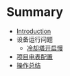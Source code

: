 # Summary

* [Introduction](README.md)
* 设备运行问题
  * [冷却塔开启慢](leng-que-ta-kai-qi-man.md)
* [项目电表配置](xiang-mu-dian-biao-pei-zhi.md)
* [操作总结](cao-zuo-zong-jie.md)

